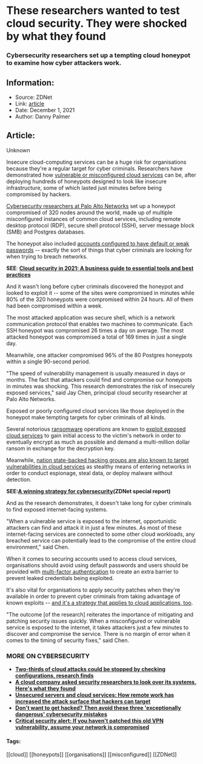 # These researchers wanted to test cloud security. They were shocked by what they found
### Cybersecurity researchers set up a tempting cloud honeypot to examine how cyber attackers work.

## Information:
+ Source: ZDNet
+ Link: [article](https://www.zdnet.com/article/these-researchers-wanted-to-test-cloud-security-they-were-shocked-by-what-they-found/)
+ Date: December 1, 2021
+ Author: Danny Palmer


## Article:
Unknown

Insecure cloud-computing services can be a huge risk for organisations because they're a regular target for cyber criminals. Researchers have demonstrated how [vulnerable or misconfigured cloud services](https://www.zdnet.com/article/cloud-security-in-2021-a-business-guide-to-essential-tools-and-best-practices/) can be, after deploying hundreds of honeypots designed to look like insecure infrastructure, some of which lasted just minutes before being compromised by hackers.

[Cybersecurity researchers at Palo Alto Networks](https://unit42.paloaltonetworks.com/exposed-services-public-clouds/) set up a honeypot compromised of 320 nodes around the world, made up of multiple misconfigured instances of common cloud services, including remote desktop protocol (RDP), secure shell protocol (SSH), server message block (SMB) and Postgres databases. 


The honeypot also included [accounts configured to have default or weak passwords](https://www.zdnet.com/article/these-are-the-terrible-passwords-that-people-are-still-using-heres-how-to-do-better/) -- exactly the sort of things that cyber criminals are looking for when trying to breach networks. 

**SEE**: [**Cloud security in 2021: A business guide to essential tools and best practices**](https://www.zdnet.com/article/cloud-security-in-2021-a-business-guide-to-essential-tools-and-best-practices/)

And it wasn't long before cyber criminals discovered the honeypot and looked to exploit it -- some of the sites were compromised in minutes while 80% of the 320 honeypots were compromised within 24 hours. All of them had been compromised within a week. 

The most attacked application was secure shell, which is a network communication protocol that enables two machines to communicate. Each SSH honeypot was compromised 26 times a day on average. The most attacked honeypot was compromised a total of 169 times in just a single day. 

Meanwhile, one attacker compromised 96% of the 80 Postgres honeypots within a single 90-second period. 






"The speed of vulnerability management is usually measured in days or months. The fact that attackers could find and compromise our honeypots in minutes was shocking. This research demonstrates the risk of insecurely exposed services," said Jay Chen, principal cloud security researcher at Palo Alto Networks. 

Exposed or poorly configured cloud services like those deployed in the honeypot make tempting targets for cyber criminals of all kinds.  

Several notorious [ransomware](https://www.zdnet.com/article/have-we-reached-peak-ransomware-how-the-internets-biggest-security-problem-has-grown-and-what-happens-next/) operations are known to [exploit exposed cloud services](https://www.zdnet.com/article/ransomware-vs-wfh-how-remote-working-is-making-cyberattacks-easier-to-pull-off/) to gain initial access to the victim's network in order to eventually encrypt as much as possible and demand a multi-million dollar ransom in exchange for the decryption key. 

Meanwhile, [nation state-backed hacking groups are also known to target vulnerabilities in cloud services](https://www.zdnet.com/article/microsoft-office-365-is-becoming-the-core-of-many-businesses-and-hackers-have-noticed/) as stealthy means of entering networks in order to conduct espionage, steal data, or deploy malware without detection. 

**SEE:**[**A winning strategy for cybersecurity**](http://www.zdnet.com/topic/a-winning-strategy-for-cybersecurity/)**(ZDNet special report)**

And as the research demonstrates, it doesn't take long for cyber criminals to find exposed internet-facing systems. 

"When a vulnerable service is exposed to the internet, opportunistic attackers can find and attack it in just a few minutes. As most of these internet-facing services are connected to some other cloud workloads, any breached service can potentially lead to the compromise of the entire cloud environment," said Chen.  

When it comes to securing accounts used to access cloud services, organisations should avoid using default passwords and users should be provided with [multi-factor authentication](https://www.zdnet.com/article/multi-factor-authentication-use-it-for-all-the-people-that-access-your-network-all-the-time/) to create an extra barrier to prevent leaked credentials being exploited.  

It's also vital for organisations to apply security patches when they're available in order to prevent cyber criminals from taking advantage of known exploits -- [and it's a strategy that applies to cloud applications, too](https://www.zdnet.com/article/many-organisations-dont-know-how-to-manage-vpn-security-properly-and-cyber-criminals-are-taking-advantage/).  

"The outcome [of the research] reiterates the importance of mitigating and patching security issues quickly. When a misconfigured or vulnerable service is exposed to the internet, it takes attackers just a few minutes to discover and compromise the service. There is no margin of error when it comes to the timing of security fixes," said Chen. 

### **MORE ON CYBERSECURITY**

* [**Two-thirds of cloud attacks could be stopped by checking configurations, research finds**](https://www.zdnet.com/article/two-thirds-of-cloud-attacks-could-be-stopped-by-checking-configurations-research-finds/)
* [**A cloud company asked security researchers to look over its systems. Here's what they found**](https://www.zdnet.com/article/a-cloud-company-asked-security-researchers-to-look-over-its-development-systems-heres-what-they-found/)
* **[Unsecured servers and cloud services: How remote work has increased the attack surface that hackers can target](https://www.zdnet.com/article/unsecured-servers-and-cloud-services-how-remote-work-has-increased-the-attack-surface-that-hackers-can-target/)**
* [**Don't want to get hacked? Then avoid these three 'exceptionally dangerous' cybersecurity mistakes**](https://www.zdnet.com/article/dont-want-to-get-hacked-then-avoid-these-three-exceptionally-dangerous-cybersecurity-mistakes/)
* **[**Critical security alert: If you haven't patched this old VPN vulnerability, assume your network is compromised**](https://www.zdnet.com/article/critical-security-alert-if-you-havent-patched-this-two-year-old-vpn-vulnerability-assume-your-network-is-compromised/)**





#### Tags:
[[cloud]] [[honeypots]] [[organisations]] [[misconfigured]] [[ZDNet]]
